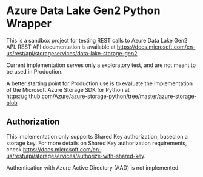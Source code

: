 # Azure Data Lake Gen2 Python Wrapper

This is a sandbox project for testing REST calls to Azure Data Lake Gen2 API.
REST API documentation is available at https://docs.microsoft.com/en-us/rest/api/storageservices/data-lake-storage-gen2

Current implementation serves only a exploratory test, and are not meant to be used in Production.

A better starting point for Production use is to evaluate the implementation of the Microsoft Azure Storage SDK for Python at https://github.com/Azure/azure-storage-python/tree/master/azure-storage-blob

## Authorization

This implementation only supports Shared Key authorization, based on a storage key. For more details on Shared Key 
authorization requirements, check https://docs.microsoft.com/en-us/rest/api/storageservices/authorize-with-shared-key.

Authentication with Azure Active Directory (AAD) is not implemented.